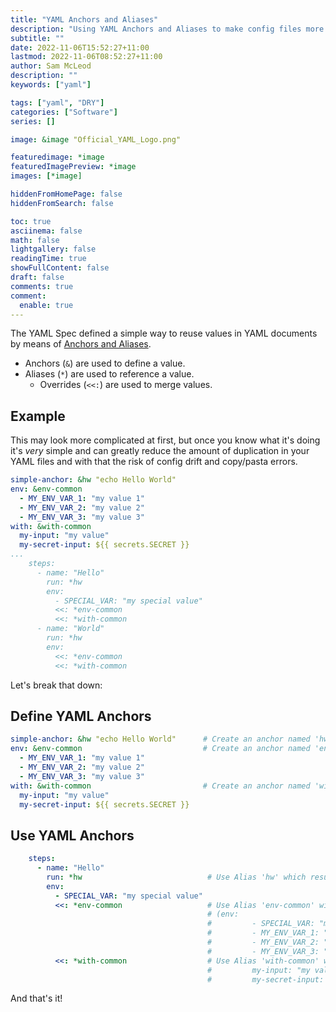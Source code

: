 ```yaml
---
title: "YAML Anchors and Aliases"
description: "Using YAML Anchors and Aliases to make config files more DRY"
subtitle: ""
date: 2022-11-06T15:52:27+11:00
lastmod: 2022-11-06T08:52:27+11:00
author: Sam McLeod
description: ""
keywords: ["yaml"]

tags: ["yaml", "DRY"]
categories: ["Software"]
series: []

image: &image "Official_YAML_Logo.png"

featuredimage: *image
featuredImagePreview: *image
images: [*image]

hiddenFromHomePage: false
hiddenFromSearch: false

toc: true
asciinema: false
math: false
lightgallery: false
readingTime: true
showFullContent: false
draft: false
comments: true
comment:
  enable: true
---
```



The YAML Spec defined a simple way to reuse values in YAML documents by means of [Anchors and Aliases](https://yaml.org/spec/1.2/spec.html#id2765878).
<!--more-->

- Anchors (`&`) are used to define a value.
- Aliases (`*`) are used to reference a value.
  - Overrides (`<<:`) are used to merge values.

## Example

This may look more complicated at first, but once you know what it's doing it's _very_ simple and can greatly reduce the amount of duplication in your YAML files and with that the risk of config drift and copy/pasta errors.

```yaml
simple-anchor: &hw "echo Hello World"
env: &env-common
  - MY_ENV_VAR_1: "my value 1"
  - MY_ENV_VAR_2: "my value 2"
  - MY_ENV_VAR_3: "my value 3"
with: &with-common
  my-input: "my value"
  my-secret-input: ${{ secrets.SECRET }}
...
    steps:
      - name: "Hello"
        run: *hw
        env:
          - SPECIAL_VAR: "my special value"
          <<: *env-common
          <<: *with-common
      - name: "World"
        run: *hw
        env:
          <<: *env-common
          <<: *with-common
```

Let's break that down:

## Define YAML Anchors

```yaml
simple-anchor: &hw "echo Hello World"      # Create an anchor named 'hw' with the value "echo Hello World"
env: &env-common                           # Create an anchor named 'env-common' with the values that follow
  - MY_ENV_VAR_1: "my value 1"
  - MY_ENV_VAR_2: "my value 2"
  - MY_ENV_VAR_3: "my value 3"
with: &with-common                         # Create an anchor named 'with-common' with the values that follow
  my-input: "my value"
  my-secret-input: ${{ secrets.SECRET }}
```

## Use YAML Anchors

```yaml
    steps:
      - name: "Hello"
        run: *hw                            # Use Alias 'hw' which results in run: "run: echo Hello World"
        env:
          - SPECIAL_VAR: "my special value"
          <<: *env-common                   # Use Alias 'env-common' with override (<<:) to merge into existing values
                                            # (env:
                                            #         - SPECIAL_VAR: "my special value"
                                            #         - MY_ENV_VAR_1: "my value 1"
                                            #         - MY_ENV_VAR_2: "my value 2"
                                            #         - MY_ENV_VAR_3: "my value 3")
          <<: *with-common                  # Use Alias 'with-common' with override to merge into existing values
                                            #         my-input: "my value"
                                            #         my-secret-input: ${{ secrets.SECRET }})
```

And that's it!

